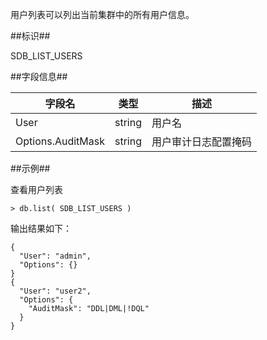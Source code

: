 

用户列表可以列出当前集群中的所有用户信息。

##标识##

SDB_LIST_USERS

##字段信息##

| 字段名             | 类型   | 描述               |
| ----------------  | ------ | ------------------ |
| User              | string  | 用户名             |
| Options.AuditMask | string  | 用户审计日志配置掩码 |

##示例##

查看用户列表

```lang-javascript
> db.list( SDB_LIST_USERS )
```

输出结果如下：

```lang-json
{
  "User": "admin",
  "Options": {}
}
{
  "User": "user2",
  "Options": {
    "AuditMask": "DDL|DML|!DQL"
  }
}
```
